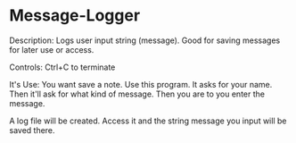 # Message-Logger
Description: 
Logs user input string (message). 
Good for saving messages for later use or access.

Controls:
Ctrl+C to terminate

It's Use:
You want save a note.
Use this program.
It asks for your name.
Then it'll ask for what kind of message.
Then you are to you enter the message.

A log file will be created. Access it and 
the string message you input will be saved there.
